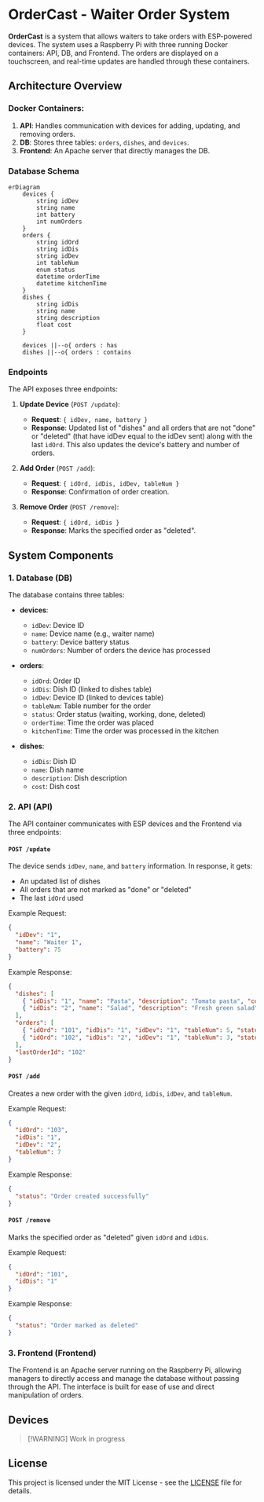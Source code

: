 # OrderCast - Waiter Order System

**OrderCast** is a system that allows waiters to take orders with ESP-powered devices. The system uses a Raspberry Pi with three running Docker containers: API, DB, and Frontend. The orders are displayed on a touchscreen, and real-time updates are handled through these containers.

## Architecture Overview

### Docker Containers:
1. **API**: Handles communication with devices for adding, updating, and removing orders.
2. **DB**: Stores three tables: `orders`, `dishes`, and `devices`.
3. **Frontend**: An Apache server that directly manages the DB.

### Database Schema

```mermaid
erDiagram
    devices {
        string idDev
        string name
        int battery
        int numOrders
    }
    orders {
        string idOrd
        string idDis
        string idDev
        int tableNum
        enum status
        datetime orderTime
        datetime kitchenTime
    }
    dishes {
        string idDis
        string name
        string description
        float cost
    }

    devices ||--o{ orders : has 
    dishes ||--o{ orders : contains
```

### Endpoints

The API exposes three endpoints:

1. **Update Device** (`POST /update`): 
    - **Request**: `{ idDev, name, battery }`
    - **Response**: Updated list of "dishes" and all orders that are not "done" or "deleted" (that have idDev equal to the idDev sent) along with the last `idOrd`. This also updates the device's battery and number of orders.

2. **Add Order** (`POST /add`):
    - **Request**: `{ idOrd, idDis, idDev, tableNum }`
    - **Response**: Confirmation of order creation.

3. **Remove Order** (`POST /remove`):
    - **Request**: `{ idOrd, idDis }`
    - **Response**: Marks the specified order as "deleted".

## System Components

### 1. Database (DB)
The database contains three tables:

- **devices**:
    - `idDev`: Device ID
    - `name`: Device name (e.g., waiter name)
    - `battery`: Device battery status
    - `numOrders`: Number of orders the device has processed

- **orders**:
    - `idOrd`: Order ID
    - `idDis`: Dish ID (linked to dishes table)
    - `idDev`: Device ID (linked to devices table)
    - `tableNum`: Table number for the order
    - `status`: Order status (waiting, working, done, deleted)
    - `orderTime`: Time the order was placed
    - `kitchenTime`: Time the order was processed in the kitchen

- **dishes**:
    - `idDis`: Dish ID
    - `name`: Dish name
    - `description`: Dish description
    - `cost`: Dish cost

### 2. API (API)
The API container communicates with ESP devices and the Frontend via three endpoints:

#### `POST /update`
The device sends `idDev`, `name`, and `battery` information. In response, it gets:
- An updated list of dishes
- All orders that are not marked as "done" or "deleted"
- The last `idOrd` used

Example Request:
```json
{
  "idDev": "1",
  "name": "Waiter 1",
  "battery": 75
}
```

Example Response:
```json
{
  "dishes": [
    { "idDis": "1", "name": "Pasta", "description": "Tomato pasta", "cost": 12.5 },
    { "idDis": "2", "name": "Salad", "description": "Fresh green salad", "cost": 8.0 }
  ],
  "orders": [
    { "idOrd": "101", "idDis": "1", "idDev": "1", "tableNum": 5, "status": "waiting", "orderTime": "2025-02-10T10:00:00Z" },
    { "idOrd": "102", "idDis": "2", "idDev": "1", "tableNum": 3, "status": "working", "orderTime": "2025-02-10T10:05:00Z" }
  ],
  "lastOrderId": "102"
}
```

#### `POST /add`
Creates a new order with the given `idOrd`, `idDis`, `idDev`, and `tableNum`.

Example Request:
```json
{
  "idOrd": "103",
  "idDis": "1",
  "idDev": "2",
  "tableNum": 7
}
```

Example Response:
```json
{
  "status": "Order created successfully"
}
```

#### `POST /remove`
Marks the specified order as "deleted" given `idOrd` and `idDis`.

Example Request:
```json
{
  "idOrd": "101",
  "idDis": "1"
}
```

Example Response:
```json
{
  "status": "Order marked as deleted"
}
```

### 3. Frontend (Frontend)
The Frontend is an Apache server running on the Raspberry Pi, allowing managers to directly access and manage the database without passing through the API. The interface is built for ease of use and direct manipulation of orders.

## Devices

>[!WARNING] Work in progress

## License
This project is licensed under the MIT License - see the [LICENSE](LICENSE) file for details.